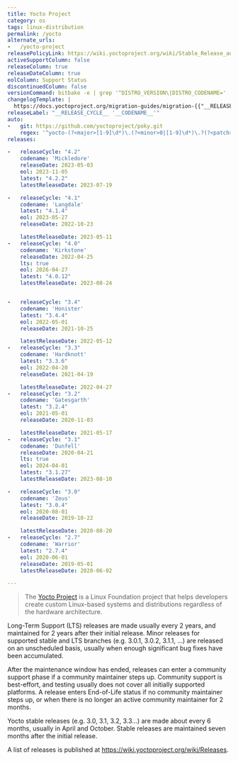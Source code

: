 ```yaml
---
title: Yocto Project
category: os
tags: linux-distribution
permalink: /yocto
alternate_urls:
-   /yocto-project
releasePolicyLink: https://wiki.yoctoproject.org/wiki/Stable_Release_and_LTS
activeSupportColumn: false
releaseColumn: true
releaseDateColumn: true
eolColumn: Support Status
discontinuedColumn: false
versionCommand: bitbake -e | grep '^DISTRO_VERSION\|DISTRO_CODENAME='
changelogTemplate: |
  https://docs.yoctoproject.org/migration-guides/migration-{{"__RELEASE_CYCLE__"| split: " " | first}}.html
releaseLabel: "__RELEASE_CYCLE__ '__CODENAME__'"
auto:
-   git: https://github.com/yoctoproject/poky.git
    regex: '^yocto-(?<major>[1-9]\d*)\.(?<minor>0|[1-9]\d*)\.?(?<patch>0|[1-9]\d*)?$'
releases:

-   releaseCycle: "4.2"
    codename: 'Mickledore'
    releaseDate: 2023-05-03
    eol: 2023-11-05
    latest: "4.2.2"
    latestReleaseDate: 2023-07-19

-   releaseCycle: "4.1"
    codename: 'Langdale'
    latest: "4.1.4"
    eol: 2023-05-27
    releaseDate: 2022-10-23

    latestReleaseDate: 2023-05-11
-   releaseCycle: "4.0"
    codename: 'Kirkstone'
    releaseDate: 2022-04-25
    lts: true
    eol: 2026-04-27
    latest: "4.0.12"
    latestReleaseDate: 2023-08-24


-   releaseCycle: "3.4"
    codename: 'Honister'
    latest: "3.4.4"
    eol: 2022-05-01
    releaseDate: 2021-10-25

    latestReleaseDate: 2022-05-12
-   releaseCycle: "3.3"
    codename: 'Hardknott'
    latest: "3.3.6"
    eol: 2022-04-20
    releaseDate: 2021-04-19

    latestReleaseDate: 2022-04-27
-   releaseCycle: "3.2"
    codename: 'Gatesgarth'
    latest: "3.2.4"
    eol: 2021-05-01
    releaseDate: 2020-11-03

    latestReleaseDate: 2021-05-17
-   releaseCycle: "3.1"
    codename: 'Dunfell'
    releaseDate: 2020-04-21
    lts: true
    eol: 2024-04-01
    latest: "3.1.27"
    latestReleaseDate: 2023-08-10

-   releaseCycle: "3.0"
    codename: 'Zeus'
    latest: "3.0.4"
    eol: 2020-08-01
    releaseDate: 2019-10-22

    latestReleaseDate: 2020-08-20
-   releaseCycle: "2.7"
    codename: 'Warrior'
    latest: "2.7.4"
    eol: 2020-06-01
    releaseDate: 2019-05-01
    latestReleaseDate: 2020-06-02

---
```


> The [Yocto Project](https://www.yoctoproject.org/) is a Linux Foundation project that helps developers create custom Linux-based systems and distributions regardless of the hardware architecture.

Long-Term Support (LTS) releases are made usually every 2 years, and maintained for 2 years after their initial release. Minor releases for supported stable and LTS branches (e.g. 3.0.1, 3.0.2, 3.1.1, …) are released on an unscheduled basis, usually when enough significant bug fixes have been accumulated.

After the maintenance window has ended, releases can enter a community support phase if a community maintainer steps up.
Community support is best-effort, and testing usually does not cover all initially supported platforms.
A release enters End-of-Life status if no community maintainer steps up, or when there is no longer an active community maintainer for 2 months.

Yocto stable releases (e.g. 3.0, 3.1, 3.2, 3.3…) are made about every 6 months, usually in April and October.
Stable releases are maintained seven months after the initial release.
  
A list of releases is published at <https://wiki.yoctoproject.org/wiki/Releases>.
